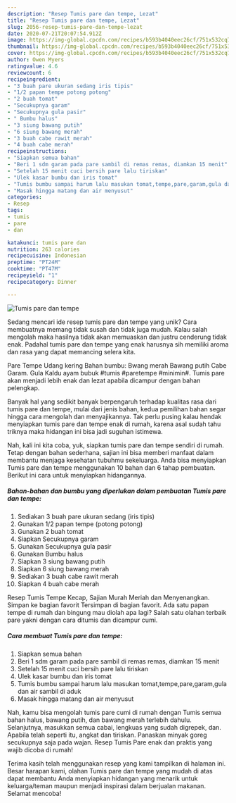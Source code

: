 ```yaml
---
description: "Resep Tumis pare dan tempe, Lezat"
title: "Resep Tumis pare dan tempe, Lezat"
slug: 2056-resep-tumis-pare-dan-tempe-lezat
date: 2020-07-21T20:07:54.912Z
image: https://img-global.cpcdn.com/recipes/b593b4040eec26cf/751x532cq70/tumis-pare-dan-tempe-foto-resep-utama.jpg
thumbnail: https://img-global.cpcdn.com/recipes/b593b4040eec26cf/751x532cq70/tumis-pare-dan-tempe-foto-resep-utama.jpg
cover: https://img-global.cpcdn.com/recipes/b593b4040eec26cf/751x532cq70/tumis-pare-dan-tempe-foto-resep-utama.jpg
author: Owen Myers
ratingvalue: 4.6
reviewcount: 6
recipeingredient:
- "3 buah pare ukuran sedang iris tipis"
- "1/2 papan tempe potong potong"
- "2 buah tomat"
- "Secukupnya garam"
- "Secukupnya gula pasir"
- " Bumbu halus"
- "3 siung bawang putih"
- "6 siung bawang merah"
- "3 buah cabe rawit merah"
- "4 buah cabe merah"
recipeinstructions:
- "Siapkan semua bahan"
- "Beri 1 sdm garam pada pare sambil di remas remas, diamkan 15 menit"
- "Setelah 15 menit cuci bersih pare lalu tiriskan"
- "Ulek kasar bumbu dan iris tomat"
- "Tumis bumbu sampai harum lalu masukan tomat,tempe,pare,garam,gula dan air sambil di aduk"
- "Masak hingga matang dan air menyusut"
categories:
- Resep
tags:
- tumis
- pare
- dan

katakunci: tumis pare dan 
nutrition: 263 calories
recipecuisine: Indonesian
preptime: "PT24M"
cooktime: "PT47M"
recipeyield: "1"
recipecategory: Dinner

---
```



![Tumis pare dan tempe](https://img-global.cpcdn.com/recipes/b593b4040eec26cf/751x532cq70/tumis-pare-dan-tempe-foto-resep-utama.jpg)

Sedang mencari ide resep tumis pare dan tempe yang unik? Cara membuatnya memang tidak susah dan tidak juga mudah. Kalau salah mengolah maka hasilnya tidak akan memuaskan dan justru cenderung tidak enak. Padahal tumis pare dan tempe yang enak harusnya sih memiliki aroma dan rasa yang dapat memancing selera kita.

Pare Tempe Udang kering Bahan bumbu: Bwang merah Bawang putih Cabe Garam. Gula Kaldu ayam bubuk #tumis #paretempe #minimin#. Tumis pare akan menjadi lebih enak dan lezat apabila dicampur dengan bahan pelengkap.

Banyak hal yang sedikit banyak berpengaruh terhadap kualitas rasa dari tumis pare dan tempe, mulai dari jenis bahan, kedua pemilihan bahan segar hingga cara mengolah dan menyajikannya. Tak perlu pusing kalau hendak menyiapkan tumis pare dan tempe enak di rumah, karena asal sudah tahu triknya maka hidangan ini bisa jadi suguhan istimewa.


Nah, kali ini kita coba, yuk, siapkan tumis pare dan tempe sendiri di rumah. Tetap dengan bahan sederhana, sajian ini bisa memberi manfaat dalam membantu menjaga kesehatan tubuhmu sekeluarga. Anda bisa menyiapkan Tumis pare dan tempe menggunakan 10 bahan dan 6 tahap pembuatan. Berikut ini cara untuk menyiapkan hidangannya.

<!--inarticleads1-->

##### Bahan-bahan dan bumbu yang diperlukan dalam pembuatan Tumis pare dan tempe:

1. Sediakan 3 buah pare ukuran sedang (iris tipis)
1. Gunakan 1/2 papan tempe (potong potong)
1. Gunakan 2 buah tomat
1. Siapkan Secukupnya garam
1. Gunakan Secukupnya gula pasir
1. Gunakan  Bumbu halus
1. Siapkan 3 siung bawang putih
1. Siapkan 6 siung bawang merah
1. Sediakan 3 buah cabe rawit merah
1. Siapkan 4 buah cabe merah


Resep Tumis Tempe Kecap, Sajian Murah Meriah dan Menyenangkan. Simpan ke bagian favorit Tersimpan di bagian favorit. Ada satu papan tempe di rumah dan bingung mau diolah apa lagi? Salah satu olahan terbaik pare yakni dengan cara ditumis dan dicampur cumi. 

<!--inarticleads2-->

##### Cara membuat Tumis pare dan tempe:

1. Siapkan semua bahan
1. Beri 1 sdm garam pada pare sambil di remas remas, diamkan 15 menit
1. Setelah 15 menit cuci bersih pare lalu tiriskan
1. Ulek kasar bumbu dan iris tomat
1. Tumis bumbu sampai harum lalu masukan tomat,tempe,pare,garam,gula dan air sambil di aduk
1. Masak hingga matang dan air menyusut


Nah, kamu bisa mengolah tumis pare cumi di rumah dengan Tumis semua bahan halus, bawang putih, dan bawang merah terlebih dahulu. Selanjutnya, masukkan semua cabai, lengkuas yang sudah digrepek, dan. Apabila telah seperti itu, angkat dan tiriskan. Panaskan minyak goreg secukupnya saja pada wajan. Resep Tumis Pare enak dan praktis yang wajib dicoba di rumah! 

Terima kasih telah menggunakan resep yang kami tampilkan di halaman ini. Besar harapan kami, olahan Tumis pare dan tempe yang mudah di atas dapat membantu Anda menyiapkan hidangan yang menarik untuk keluarga/teman maupun menjadi inspirasi dalam berjualan makanan. Selamat mencoba!
